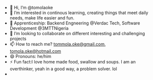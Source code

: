 - 👋 Hi, I’m @tomolaoke
- 👀 I’m interested in continous learning, creating things that meet daily needs, make life easier and fun.
- 🌱 Apprenticeship: Backend Engneering @Verdac Tech, Software Development @3MTTNigeria
- 💞️ I’m looking to collaborate on different interesting and challenging projects
- 📫 How to reach me? tommola.oke@gmail.com, tomola.oke@hotmail.com
- 😄 Pronouns: he/him
- ⚡ Fun fact:I love home made food, swallow and soups. I am an overthinker, yeah in a good way, a problem solver. lol
- 

<!---
tomolaoke/tomolaoke is a ✨ special ✨ repository because its `README.md` (this file) appears on your GitHub profile.
You can click the Preview link to take a look at your changes.
--->
